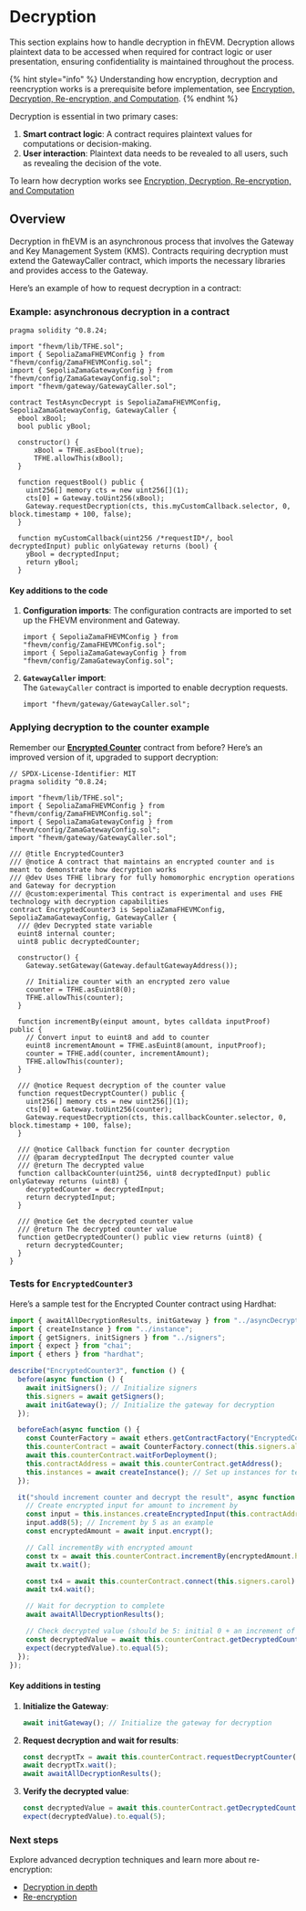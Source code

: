 # Decryption

This section explains how to handle decryption in fhEVM. Decryption allows plaintext data to be accessed when required for contract logic or user presentation, ensuring confidentiality is maintained throughout the process.

{% hint style="info" %}
Understanding how encryption, decryption and reencryption works is a prerequisite before implementation, see [Encryption, Decryption, Re-encryption, and Computation](../d_re_ecrypt_compute.md).
{% endhint %}

Decryption is essential in two primary cases:

1. **Smart contract logic**: A contract requires plaintext values for computations or decision-making.
2. **User interaction**: Plaintext data needs to be revealed to all users, such as revealing the decision of the vote.

To learn how decryption works see [Encryption, Decryption, Re-encryption, and Computation](../d_re_ecrypt_compute.md)

## Overview

Decryption in fhEVM is an asynchronous process that involves the Gateway and Key Management System (KMS). Contracts requiring decryption must extend the GatewayCaller contract, which imports the necessary libraries and provides access to the Gateway.

Here’s an example of how to request decryption in a contract:

### Example: asynchronous decryption in a contract

```solidity
pragma solidity ^0.8.24;

import "fhevm/lib/TFHE.sol";
import { SepoliaZamaFHEVMConfig } from "fhevm/config/ZamaFHEVMConfig.sol";
import { SepoliaZamaGatewayConfig } from "fhevm/config/ZamaGatewayConfig.sol";
import "fhevm/gateway/GatewayCaller.sol";

contract TestAsyncDecrypt is SepoliaZamaFHEVMConfig, SepoliaZamaGatewayConfig, GatewayCaller {
  ebool xBool;
  bool public yBool;

  constructor() {
      xBool = TFHE.asEbool(true);
      TFHE.allowThis(xBool);
  }

  function requestBool() public {
    uint256[] memory cts = new uint256[](1);
    cts[0] = Gateway.toUint256(xBool);
    Gateway.requestDecryption(cts, this.myCustomCallback.selector, 0, block.timestamp + 100, false);
  }

  function myCustomCallback(uint256 /*requestID*/, bool decryptedInput) public onlyGateway returns (bool) {
    yBool = decryptedInput;
    return yBool;
  }
```

#### Key additions to the code

1.  **Configuration imports**: The configuration contracts are imported to set up the FHEVM environment and Gateway.

    ```solidity
    import { SepoliaZamaFHEVMConfig } from "fhevm/config/ZamaFHEVMConfig.sol";
    import { SepoliaZamaGatewayConfig } from "fhevm/config/ZamaGatewayConfig.sol";
    ```

2.  **`GatewayCaller` import**:\
    The `GatewayCaller` contract is imported to enable decryption requests.

    ```solidity
    import "fhevm/gateway/GatewayCaller.sol";
    ```

### Applying decryption to the counter example

Remember our [**Encrypted Counter**](../../getting_started/first_smart_contract.md) contract from before? Here’s an improved version of it, upgraded to support decryption:

```solidity
// SPDX-License-Identifier: MIT
pragma solidity ^0.8.24;

import "fhevm/lib/TFHE.sol";
import { SepoliaZamaFHEVMConfig } from "fhevm/config/ZamaFHEVMConfig.sol";
import { SepoliaZamaGatewayConfig } from "fhevm/config/ZamaGatewayConfig.sol";
import "fhevm/gateway/GatewayCaller.sol";

/// @title EncryptedCounter3
/// @notice A contract that maintains an encrypted counter and is meant to demonstrate how decryption works
/// @dev Uses TFHE library for fully homomorphic encryption operations and Gateway for decryption
/// @custom:experimental This contract is experimental and uses FHE technology with decryption capabilities
contract EncryptedCounter3 is SepoliaZamaFHEVMConfig, SepoliaZamaGatewayConfig, GatewayCaller {
  /// @dev Decrypted state variable
  euint8 internal counter;
  uint8 public decryptedCounter;

  constructor() {
    Gateway.setGateway(Gateway.defaultGatewayAddress());

    // Initialize counter with an encrypted zero value
    counter = TFHE.asEuint8(0);
    TFHE.allowThis(counter);
  }

  function incrementBy(einput amount, bytes calldata inputProof) public {
    // Convert input to euint8 and add to counter
    euint8 incrementAmount = TFHE.asEuint8(amount, inputProof);
    counter = TFHE.add(counter, incrementAmount);
    TFHE.allowThis(counter);
  }

  /// @notice Request decryption of the counter value
  function requestDecryptCounter() public {
    uint256[] memory cts = new uint256[](1);
    cts[0] = Gateway.toUint256(counter);
    Gateway.requestDecryption(cts, this.callbackCounter.selector, 0, block.timestamp + 100, false);
  }

  /// @notice Callback function for counter decryption
  /// @param decryptedInput The decrypted counter value
  /// @return The decrypted value
  function callbackCounter(uint256, uint8 decryptedInput) public onlyGateway returns (uint8) {
    decryptedCounter = decryptedInput;
    return decryptedInput;
  }

  /// @notice Get the decrypted counter value
  /// @return The decrypted counter value
  function getDecryptedCounter() public view returns (uint8) {
    return decryptedCounter;
  }
}
```

### Tests for `EncryptedCounter3`

Here’s a sample test for the Encrypted Counter contract using Hardhat:

```ts
import { awaitAllDecryptionResults, initGateway } from "../asyncDecrypt";
import { createInstance } from "../instance";
import { getSigners, initSigners } from "../signers";
import { expect } from "chai";
import { ethers } from "hardhat";

describe("EncryptedCounter3", function () {
  before(async function () {
    await initSigners(); // Initialize signers
    this.signers = await getSigners();
    await initGateway(); // Initialize the gateway for decryption
  });

  beforeEach(async function () {
    const CounterFactory = await ethers.getContractFactory("EncryptedCounter3");
    this.counterContract = await CounterFactory.connect(this.signers.alice).deploy();
    await this.counterContract.waitForDeployment();
    this.contractAddress = await this.counterContract.getAddress();
    this.instances = await createInstance(); // Set up instances for testing
  });

  it("should increment counter and decrypt the result", async function () {
    // Create encrypted input for amount to increment by
    const input = this.instances.createEncryptedInput(this.contractAddress, this.signers.alice.address);
    input.add8(5); // Increment by 5 as an example
    const encryptedAmount = await input.encrypt();

    // Call incrementBy with encrypted amount
    const tx = await this.counterContract.incrementBy(encryptedAmount.handles[0], encryptedAmount.inputProof);
    await tx.wait();

    const tx4 = await this.counterContract.connect(this.signers.carol).requestDecryptCounter();
    await tx4.wait();

    // Wait for decryption to complete
    await awaitAllDecryptionResults();

    // Check decrypted value (should be 5: initial 0 + an increment of 5)
    const decryptedValue = await this.counterContract.getDecryptedCounter();
    expect(decryptedValue).to.equal(5);
  });
});
```

#### Key additions in testing

1.  **Initialize the Gateway**:

    ```typescript
    await initGateway(); // Initialize the gateway for decryption
    ```

2.  **Request decryption and wait for results**:

    ```typescript
    const decryptTx = await this.counterContract.requestDecryptCounter({ gasLimit: 5_000_000 });
    await decryptTx.wait();
    await awaitAllDecryptionResults();
    ```

3.  **Verify the decrypted value**:

    ```typescript
    const decryptedValue = await this.counterContract.getDecryptedCounter();
    expect(decryptedValue).to.equal(5);
    ```

### Next steps

Explore advanced decryption techniques and learn more about re-encryption:

- [Decryption in depth](decrypt_details.md)
- [Re-encryption](reencryption.md)
